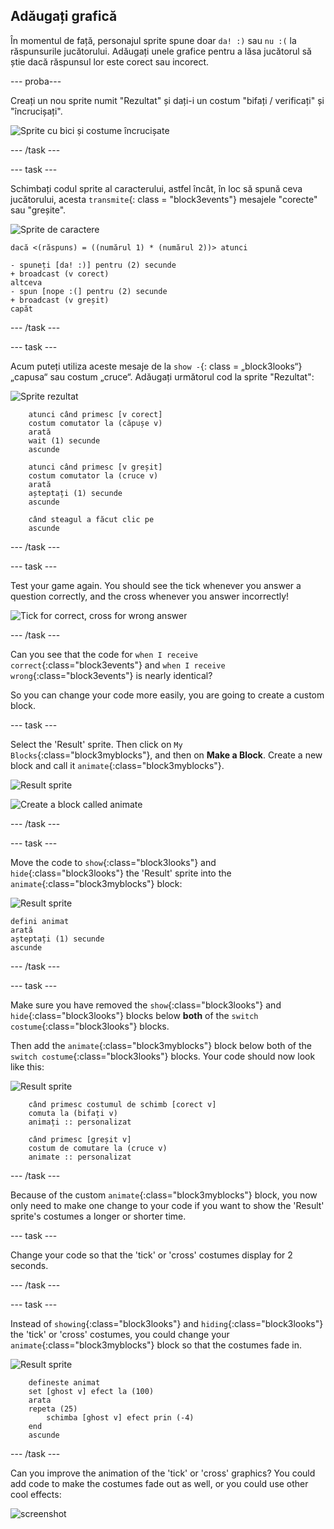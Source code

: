 ## Adăugați grafică

În momentul de față, personajul sprite spune doar `da! :)` sau `nu :(` la răspunsurile jucătorului. Adăugați unele grafice pentru a lăsa jucătorul să știe dacă răspunsul lor este corect sau incorect.

\--- proba\---

Creați un nou sprite numit "Rezultat" și dați-i un costum "bifați / verificați" și "încrucișați".

![Sprite cu bici și costume încrucișate](images/brain-result.png)

\--- /task \---

\--- task \---

Schimbați codul sprite al caracterului, astfel încât, în loc să spună ceva jucătorului, acesta `transmite`{: class = "block3events"} mesajele "corecte" sau "greșite".

![Sprite de caractere](images/giga-sprite.png)

```blocks3
dacă <(răspuns) = ((numărul 1) * (numărul 2))> atunci

- spuneți [da! :)] pentru (2) secunde
+ broadcast (v corect)
altceva
- spun [nope :(] pentru (2) secunde
+ broadcast (v greșit)
capăt
```

\--- /task \---

\--- task \---

Acum puteți utiliza aceste mesaje de la `show -`{: class = „block3looks“} „capusa“ sau costum „cruce“. Adăugați următorul cod la sprite "Rezultat":

![Sprite rezultat](images/result-sprite.png)

```blocks3
    atunci când primesc [v corect]
    costum comutator la (căpușe v)
    arată
    wait (1) secunde
    ascunde

    atunci când primesc [v greșit]
    costum comutator la (cruce v)
    arată
    așteptați (1) secunde
    ascunde

    când steagul a făcut clic pe
    ascunde
```

\--- /task \---

\--- task \---

Test your game again. You should see the tick whenever you answer a question correctly, and the cross whenever you answer incorrectly!

![Tick for correct, cross for wrong answer](images/brain-test-answer.png)

\--- /task \---

Can you see that the code for `when I receive correct`{:class="block3events"} and `when I receive wrong`{:class="block3events"} is nearly identical?

So you can change your code more easily, you are going to create a custom block.

\--- task \---

Select the 'Result' sprite. Then click on `My Blocks`{:class="block3myblocks"}, and then on **Make a Block**. Create a new block and call it `animate`{:class="block3myblocks"}.

![Result sprite](images/result-sprite.png)

![Create a block called animate](images/brain-animate-function.png)

\--- /task \---

\--- task \---

Move the code to `show`{:class="block3looks"} and `hide`{:class="block3looks"} the 'Result' sprite into the `animate`{:class="block3myblocks"} block:

![Result sprite](images/result-sprite.png)

```blocks3
defini animat
arată
așteptați (1) secunde
ascunde
```

\--- /task \---

\--- task \---

Make sure you have removed the `show`{:class="block3looks"} and `hide`{:class="block3looks"} blocks below **both** of the `switch costume`{:class="block3looks"} blocks.

Then add the `animate`{:class="block3myblocks"} block below both of the `switch costume`{:class="block3looks"} blocks. Your code should now look like this:

![Result sprite](images/result-sprite.png)

```blocks3
    când primesc costumul de schimb [corect v]
    comuta la (bifați v)
    animați :: personalizat

    când primesc [greșit v]
    costum de comutare la (cruce v)
    animate :: personalizat
```

\--- /task \---

Because of the custom `animate`{:class="block3myblocks"} block, you now only need to make one change to your code if you want to show the 'Result' sprite's costumes a longer or shorter time.

\--- task \---

Change your code so that the 'tick' or 'cross' costumes display for 2 seconds.

\--- /task \---

\--- task \---

Instead of `showing`{:class="block3looks"} and `hiding`{:class="block3looks"} the 'tick' or 'cross' costumes, you could change your `animate`{:class="block3myblocks"} block so that the costumes fade in.

![Result sprite](images/result-sprite.png)

```blocks3
    defineste animat
    set [ghost v] efect la (100)
    arata
    repeta (25)
        schimba [ghost v] efect prin (-4)
    end
    ascunde
```

\--- /task \---

Can you improve the animation of the 'tick' or 'cross' graphics? You could add code to make the costumes fade out as well, or you could use other cool effects:

![screenshot](images/brain-effects.png)